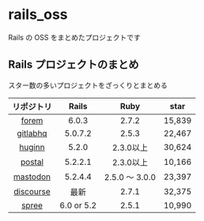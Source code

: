 # rails_oss

Rails の OSS をまとめたプロジェクトです

## Rails プロジェクトのまとめ

スター数の多いプロジェクトをざっくりとまとめる

| リポジトリ                                          | Rails      |  Ruby          | star   |
|:---------------------------------------------------:|:----------:|:--------------:|:------:|
| [forem](https://github.com/forem/forem)             | 6.0.3      | 2.7.2          | 15,839 |
| [gitlabhq](https://github.com/gitlabhq/gitlabhq)    | 5.0.7.2    | 2.5.3          | 22,467 |
| [huginn](https://github.com/huginn/huginn)          | 5.2.0      | 2.3.0以上      | 30,624 |
| [postal](https://github.com/postalhq/postal)        | 5.2.2.1    | 2.3.0以上      | 10,166 |
| [mastodon](https://github.com/tootsuite/mastodon)   | 5.2.4.4    | 2.5.0 〜 3.0.0 | 23,397 |
| [discourse](https://github.com/discourse/discourse) | 最新       | 2.7.1          | 32,375 |
| [spree](https://github.com/spree/spree)             | 6.0 or 5.2 | 2.5.1          | 10,990 |
